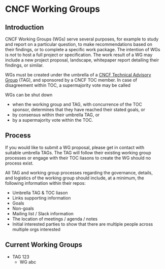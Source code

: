 # CNCF Working Groups

## Introduction

CNCF Working Groups (WGs) serve several purposes, for example to study and report on a particular question, to make recommendations based on their findings, or to complete a specific work package. The intention of WGs is _not_ to host a full project or specification. The work result of a WG may include a new project proposal, landscape, whitepaper report detailing their findings, or similar.

WGs must be created under the umbrella of a [CNCF Technical Advisory Group](https://github.com/cncf/toc/tree/main/tags) (TAG), and sponsored by a CNCF TOC member. In case of disagreement within TOC, a supermajority vote may be called 

WGs can be shut down
* when the working group and TAG, with concurrence of the TOC sponsor, determines that they have reached their stated goals, or
* by consensus within their umbrella TAG, or
* by a supermajority vote within the TOC.

## Process

If you would like to submit a WG proposal, please get in contact with suitable umbrella TAGs. The TAG will follow their existing working group processes or engage with their TOC liasons to create the WG should no process exist.

All TAG and working group processes regarding the governance, details, and logistics of the working group should include, at a minimum, the following information within their repos:

* Umbrella TAG & TOC liason
* Links supporting information
* Goals
* Non-goals
* Mailing list / Slack information
* The location of meetings / agenda / notes
* Initial interested parties to show that there are multiple people across multiple orgs interested

## Current Working Groups

* TAG 123
  * WG abc
